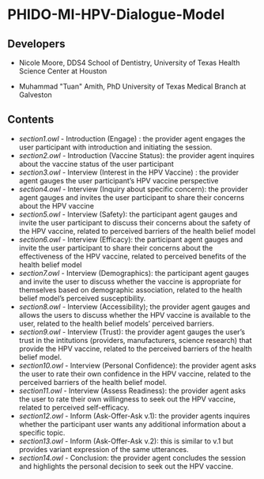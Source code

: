 # PHIDO-MI-HPV-Dialogue-Model


## Developers

* Nicole Moore, DDS4
School of Dentistry, University of Texas Health Science Center at Houston

* Muhammad "Tuan" Amith, PhD
University of Texas Medical Branch at Galveston

## Contents
* *section1.owl* - Introduction (Engage) : the provider agent engages the user participant with introduction and initiating the session.
* *section2.owl* - Introduction (Vaccine Status): the provider agent inquires about the vaccine status of the user participant
* *section3.owl* - Interview (Interest in the HPV Vaccine) : the provider agent gauges the user participant’s HPV vaccine perspective
* *section4.owl* - Interview (Inquiry about specific concern): the provider agent gauges and invites the user participant to share their concerns about the HPV vaccine
* *section5.owl* - Interview (Safety): the participant agent gauges and invite the user participant to discuss their concerns about the safety of the HPV vaccine, related to perceived barriers of the health belief model
* *section6.owl* - Interview (Efficacy): the participant agent gauges and invite the user participant to share their concerns about the effectiveness of the HPV vaccine, related to perceived benefits of the health belief model
* *section7.owl* - Interview (Demographics): the participant agent gauges and invite the user to discuss whether the vaccine is appropriate for themselves based on demographic association, related to the health belief model’s perceived susceptibility.
* *section8.owl* - Interview (Accessibility); the provider agent gauges and allows the users to discuss whether the HPV vaccine is available to the user, related to the health belief models’ perceived barriers.
* *section9.owl* - Interview (Trust): the provider agent gauges the user’s trust in the intitutions (providers, manufacturers, science research) that provide the HPV vaccine, related to the perceived barriers of the health belief model.
* *section10.owl* - Interview (Personal Confidence): the provider agent asks the user to rate their own confidence in the HPV vaccine, related to the perceived barriers of the health belief model.
* *section11.owl* - Interview (Assess Readiness): the provider agent asks the user to rate their own willingness to seek out the HPV vaccine, related to perceived self-efficacy.
* *section12.owl* - Inform (Ask-Offer-Ask v.1): the provider agents inquires whether the participant user wants any additional information about a specific topic.
* *section13.owl* - Inform (Ask-Offer-Ask v.2): this is similar to v.1 but provides variant expression of the same utterances.
* *section14.owl* - Conclusion: the provider agent concludes the session and highlights the personal decision to seek out the HPV vaccine. 
